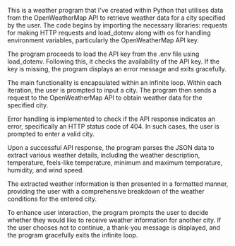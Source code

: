 This is a weather program that I've created within Python that utilises data from the OpenWeatherMap API to retrieve weather data for a city specified by the user. 
The code begins by importing the necessary libraries:  requests for making HTTP requests and load_dotenv along with os for handling environment variables, particularly the OpenWeatherMap API key.

The program proceeds to load the API key from the .env file using load_dotenv. Following this, it checks the availability of the API key. If the key is missing, the program displays an error message and exits gracefully.

The main functionality is encapsulated within an infinite loop. Within each iteration, the user is prompted to input a city. The program then sends a request to the OpenWeatherMap API to obtain weather data for the specified city.

Error handling is implemented to check if the API response indicates an error, specifically an HTTP status code of 404. In such cases, the user is prompted to enter a valid city.

Upon a successful API response, the program parses the JSON data to extract various weather details, including the weather description, temperature, feels-like temperature, minimum and maximum temperature, humidity, and wind speed.

The extracted weather information is then presented in a formatted manner, providing the user with a comprehensive breakdown of the weather conditions for the entered city.

To enhance user interaction, the program prompts the user to decide whether they would like to receive weather information for another city. If the user chooses not to continue, a thank-you message is displayed, and the program gracefully exits the infinite loop.

